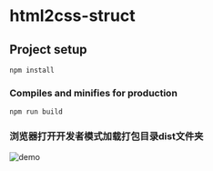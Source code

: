 # html2css-struct

## Project setup
```
npm install
```

### Compiles and minifies for production
```
npm run build
```

### 浏览器打开开发者模式加载打包目录dist文件夹
![demo](https://user-images.githubusercontent.com/51696131/160569615-5c0ea8e4-c18c-4bd0-9023-f2a5ad3b6bba.gif)
